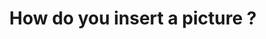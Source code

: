 ---
title: 'How do you insert a picture ?'
redirect_to:
  - 'https://discuss.pencil2d.org/t/how-do-you-insert-a-picture/1046'
---